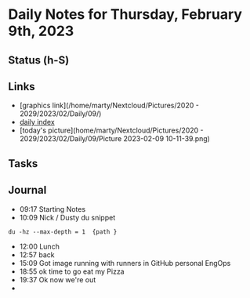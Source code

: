 # Daily Notes for Thursday, February 9th, 2023 

## Status (h-S)

## Links
*   [graphics link](/home/marty/Nextcloud/Pictures/2020 - 2029/2023/02/Daily/09/)
*   [daily index](./diary.md)
*   [today's picture](home/marty/Nextcloud/Pictures/2020 - 2029/2023/02/Daily/09/Picture 2023-02-09 10-11-39.png)

## Tasks

## Journal
-  09:17 Starting Notes
-  10:09 Nick / Dusty du snippet
```
du -hz --max-depth = 1  {path }
```
- 12:00 Lunch
- 12:57 back
- 15:09 Got image running with runners in GitHub personal EngOps
- 18:55 ok time to go eat my Pizza
- 19:37 Ok now we're out
- 

